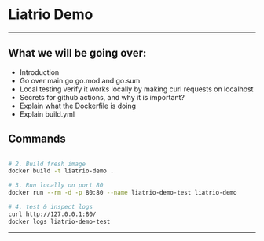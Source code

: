 # Liatrio Demo 

---
## What we will be going over:

- Introduction
- Go over main.go go.mod and go.sum
- Local testing verify it works locally by making curl requests on localhost
- Secrets for github actions, and why it is important?
- Explain what the Dockerfile is doing
- Explain build.yml

## Commands

```bash

# 2. Build fresh image
docker build -t liatrio-demo .

# 3. Run locally on port 80
docker run --rm -d -p 80:80 --name liatrio-demo-test liatrio-demo

# 4. test & inspect logs
curl http://127.0.0.1:80/
docker logs liatrio-demo-test

```

---

